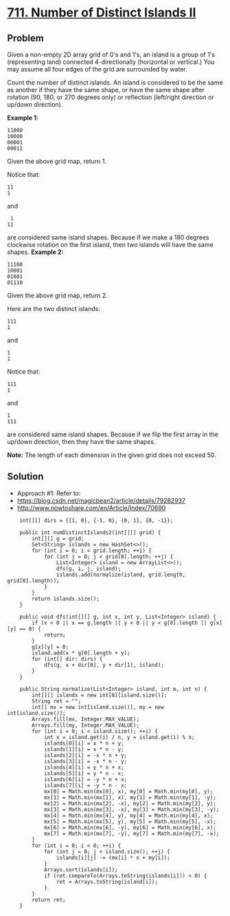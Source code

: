 # <a href='https://leetcode.com/problems/number-of-distinct-islands-ii/'>711. Number of Distinct Islands II</a>

## Problem
Given a non-empty 2D array grid of 0's and 1's, an island is a group of 1's (representing land) connected 4-directionally (horizontal or vertical.) You may assume all four edges of the grid are surrounded by water.

Count the number of distinct islands. An island is considered to be the same as another if they have the same shape, or have the same shape after rotation (90, 180, or 270 degrees only) or reflection (left/right direction or up/down direction).

<strong>Example 1:</strong>
```
11000
10000
00001
00011
```
Given the above grid map, return 1.

Notice that:
```
11
1
```
and
```
 1
11
```
are considered same island shapes. Because if we make a 180 degrees clockwise rotation on the first island, then two islands will have the same shapes.
<strong>Example 2:</strong>
```
11100
10001
01001
01110
```
Given the above grid map, return 2.

Here are the two distinct islands:
```
111
1
```
and
```
1
1
```

Notice that:
```
111
1
```
and
```
1
111
```
are considered same island shapes. Because if we flip the first array in the up/down direction, then they have the same shapes.

<strong>Note:</strong> The length of each dimension in the given grid does not exceed 50.

## Solution
- Approach #1: 
Refer to: 
- https://blog.csdn.net/magicbean2/article/details/79282937
- http://www.nowtoshare.com/en/Article/Index/70690
```
    int[][] dirs = {{1, 0}, {-1, 0}, {0, 1}, {0, -1}};
    
    public int numDistinctIslands2(int[][] grid) {
        int[][] g = grid;
        Set<String> islands = new HashSet<>();
        for (int i = 0; i < grid.length; ++i) {
            for (int j = 0; j < grid[0].length; ++j) {
                List<Integer> island = new ArrayList<>();
                dfs(g, i, j, island);
                islands.add(normalize(island, grid.length, grid[0].length));
            }
        }
        return islands.size();
    }
    
    public void dfs(int[][] g, int x, int y, List<Integer> island) {
        if (x < 0 || x == g.length || y < 0 || y < g[0].length || g[x][y] == 0) {
            return;
        }
        g[x][y] = 0;
        island.add(x * g[0].length + y);
        for (int[] dir: dirs) {
            dfs(g, x + dir[0], y + dir[1], island);
        }
    }
    
    public String normalize(List<Integer> island, int m, int n) {
        int[][] islands = new int[8][island.size()];
        String ret = "";
        int[] mx = new int[island.size()], my = new int[island.size()];
        Arrays.fill(mx, Integer.MAX_VALUE);
        Arrays.fill(my, Integer.MAX_VALUE);
        for (int i = 0; i < island.size(); ++i) {
            int x = island.get(i) / n, y = island.get(i) % n;
            islands[0][i] = x * n + y;
            islands[1][i] = x * n - y;
            islands[2][i] = -x * n + y;
            islands[3][i] = -x * n - y;
            islands[4][i] = y * n + x;
            islands[5][i] = y * n - x;
            islands[6][i] = -y * n + x;
            islands[7][i] = -y * n - x;
            mx[0] = Math.min(mx[0], x), my[0] = Math.min(my[0], y);
            mx[1] = Math.min(mx[1], x), my[1] = Math.min(my[1], -y);
            mx[2] = Math.min(mx[2], -x), my[2] = Math.min(my[2], y);
            mx[3] = Math.min(mx[3], -x), my[3] = Math.min(my[3], -y);
            mx[4] = Math.min(mx[4], y), my[4] = Math.min(my[4], x);
            mx[5] = Math.min(mx[5], y), my[5] = Math.min(my[5], -x);
            mx[6] = Math.min(mx[6], -y), my[6] = Math.min(my[6], x);
            mx[7] = Math.min(mx[7], -y), my[7] = Math.min(my[7], -x);
        }
        for (int i = 0; i < 8; ++i) {
            for (int j = 0; j < island.size(); ++j) {
                islands[i][j] -= (mx[i] * n + my[i]);
            }
            Arrays.sort(islands[i]);
            if (ret.compareTo(Arrays.toString(islands[i])) < 0) {
                ret = Arrays.toString(island[i]);
            }
        }
        return ret;
    }
```
